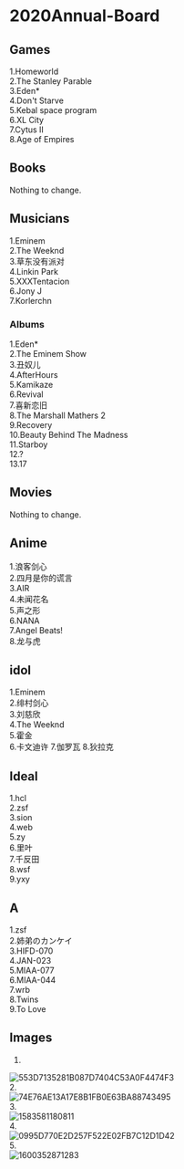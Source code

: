 # 2020Annual-Board

## Games
1.Homeworld  
2.The Stanley Parable  
3.Eden*  
4.Don't Starve  
5.Kebal space program  
6.XL City  
7.Cytus II  
8.Age of Empires  

## Books
Nothing to change.
 
## Musicians
1.Eminem  
2.The Weeknd  
3.草东没有派对  
4.Linkin Park  
5.XXXTentacion  
6.Jony J  
7.Korlerchn  

### Albums
1.Eden*  
2.The Eminem Show  
3.丑奴儿    
4.AfterHours  
5.Kamikaze  
6.Revival   
7.喜新恋旧  
8.The Marshall Mathers 2  
9.Recovery  
10.Beauty Behind The Madness   
11.Starboy  
12.?  
13.17  

## Movies
Nothing to change.

## Anime 
1.浪客剑心   
2.四月是你的谎言    
3.AIR  
4.未闻花名  
5.声之形  
6.NANA   
7.Angel Beats!  
8.龙与虎

## idol
1.Eminem  
2.绯村剑心  
3.刘慈欣  
4.The Weeknd  
5.霍金  
6.卡文迪许
7.伽罗瓦
8.狄拉克

## Ideal
1.hcl  
2.zsf  
3.sion  
4.web  
5.zy  
6.里叶  
7.千反田  
8.wsf  
9.yxy  

## A
1.zsf  
2.姉弟のカンケイ  
3.HIFD-070  
4.JAN-023  
5.MIAA-077  
6.MIAA-044  
7.wrb   
8.Twins  
9.To Love  

## Images
1.   
![553D7135281B087D7404C53A0F4474F3](https://user-images.githubusercontent.com/92503302/197405982-08595f1c-f3fa-4d3b-83f7-2ae51d1803e0.jpg)  
2.  
![74E76AE13A17E8B1FB0E63BA88743495](https://user-images.githubusercontent.com/92503302/197406022-e4106f76-81ac-4650-b63e-d931d88a85f3.jpg)  
3.  
![1583581180811](https://user-images.githubusercontent.com/92503302/197406046-7504a487-8ada-4139-81d9-4586e8985ead.jpg)  
4.  
![0995D770E2D257F522E02FB7C12D1D42](https://user-images.githubusercontent.com/92503302/197406074-8127fdcf-5ee0-492b-9ab1-c3cb151f116e.jpg)  
5.  
![1600352871283](https://user-images.githubusercontent.com/92503302/197406053-00966053-a440-4af9-a28a-3898a8c4b8e3.jpeg)  



